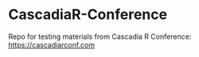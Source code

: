 # CascadiaR-Conference
Repo for testing materials from Cascadia R Conference: https://cascadiarconf.com
